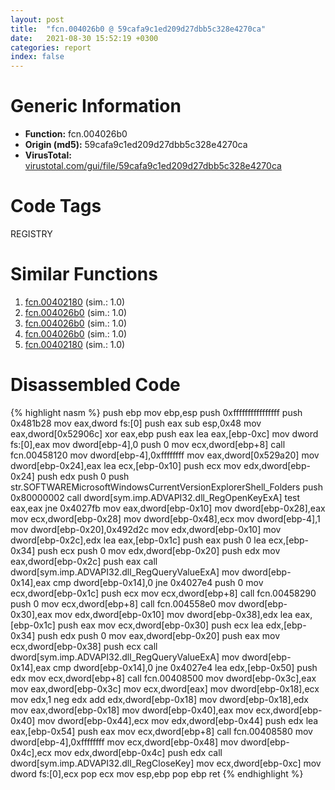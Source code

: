 ```yaml
---
layout: post
title:  "fcn.004026b0 @ 59cafa9c1ed209d27dbb5c328e4270ca"
date:   2021-08-30 15:52:19 +0300
categories: report
index: false
---
```


# Generic Information
- **Function:** fcn.004026b0
- **Origin (md5):** 59cafa9c1ed209d27dbb5c328e4270ca
- **VirusTotal:** [virustotal.com/gui/file/59cafa9c1ed209d27dbb5c328e4270ca][virustotal_ref]

# Code Tags
<span class="tag" id="REGISTRY">REGISTRY</span>


# Similar Functions

1. [fcn.00402180][similar_1_ref] (sim.: 1.0)
2. [fcn.004026b0][similar_2_ref] (sim.: 1.0)
3. [fcn.004026b0][similar_3_ref] (sim.: 1.0)
4. [fcn.004026b0][similar_4_ref] (sim.: 1.0)
5. [fcn.00402180][similar_5_ref] (sim.: 1.0)


# Disassembled Code

{% highlight nasm %}
push ebp
mov ebp,esp
push 0xffffffffffffffff
push 0x481b28
mov eax,dword fs:[0]
push eax
sub esp,0x48
mov eax,dword[0x52906c]
xor eax,ebp
push eax
lea eax,[ebp-0xc]
mov dword fs:[0],eax
mov dword[ebp-4],0
push 0
mov ecx,dword[ebp+8]
call fcn.00458120
mov dword[ebp-4],0xffffffff
mov eax,dword[0x529a20]
mov dword[ebp-0x24],eax
lea ecx,[ebp-0x10]
push ecx
mov edx,dword[ebp-0x24]
push edx
push 0
push str.SOFTWAREMicrosoftWindowsCurrentVersionExplorerShell_Folders
push 0x80000002
call dword[sym.imp.ADVAPI32.dll_RegOpenKeyExA]
test eax,eax
jne 0x4027fb
mov eax,dword[ebp-0x10]
mov dword[ebp-0x28],eax
mov ecx,dword[ebp-0x28]
mov dword[ebp-0x48],ecx
mov dword[ebp-4],1
mov dword[ebp-0x20],0x492d2c
mov edx,dword[ebp-0x10]
mov dword[ebp-0x2c],edx
lea eax,[ebp-0x1c]
push eax
push 0
lea ecx,[ebp-0x34]
push ecx
push 0
mov edx,dword[ebp-0x20]
push edx
mov eax,dword[ebp-0x2c]
push eax
call dword[sym.imp.ADVAPI32.dll_RegQueryValueExA]
mov dword[ebp-0x14],eax
cmp dword[ebp-0x14],0
jne 0x4027e4
push 0
mov ecx,dword[ebp-0x1c]
push ecx
mov ecx,dword[ebp+8]
call fcn.00458290
push 0
mov ecx,dword[ebp+8]
call fcn.004558e0
mov dword[ebp-0x30],eax
mov edx,dword[ebp-0x10]
mov dword[ebp-0x38],edx
lea eax,[ebp-0x1c]
push eax
mov ecx,dword[ebp-0x30]
push ecx
lea edx,[ebp-0x34]
push edx
push 0
mov eax,dword[ebp-0x20]
push eax
mov ecx,dword[ebp-0x38]
push ecx
call dword[sym.imp.ADVAPI32.dll_RegQueryValueExA]
mov dword[ebp-0x14],eax
cmp dword[ebp-0x14],0
jne 0x4027e4
lea edx,[ebp-0x50]
push edx
mov ecx,dword[ebp+8]
call fcn.00408500
mov dword[ebp-0x3c],eax
mov eax,dword[ebp-0x3c]
mov ecx,dword[eax]
mov dword[ebp-0x18],ecx
mov edx,1
neg edx
add edx,dword[ebp-0x18]
mov dword[ebp-0x18],edx
mov eax,dword[ebp-0x18]
mov dword[ebp-0x40],eax
mov ecx,dword[ebp-0x40]
mov dword[ebp-0x44],ecx
mov edx,dword[ebp-0x44]
push edx
lea eax,[ebp-0x54]
push eax
mov ecx,dword[ebp+8]
call fcn.00408580
mov dword[ebp-4],0xffffffff
mov ecx,dword[ebp-0x48]
mov dword[ebp-0x4c],ecx
mov edx,dword[ebp-0x4c]
push edx
call dword[sym.imp.ADVAPI32.dll_RegCloseKey]
mov ecx,dword[ebp-0xc]
mov dword fs:[0],ecx
pop ecx
mov esp,ebp
pop ebp
ret
{% endhighlight %}


[similar_1_ref]: /report/fcn.00402180@5e50a67c7e8dbb50c23acbc92eb08f0e
[similar_2_ref]: /report/fcn.004026b0@6f3954a480bef11309decb3759df55ad
[similar_3_ref]: /report/fcn.004026b0@97e0815166336c37cf51f1b4f7609f10
[similar_4_ref]: /report/fcn.004026b0@394c28c779b535ac47055481e5ab2427
[similar_5_ref]: /report/fcn.00402180@d9b85b9b67587bbf2112c62164413bd8
[virustotal_ref]: https://www.virustotal.com/gui/file/59cafa9c1ed209d27dbb5c328e4270ca